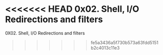 <<<<<<< HEAD
0x02. Shell, I/O Redirections and filters
=======
0X02. Shell, I/O Redirections and filters
>>>>>>> fe5a3436a5f730b573a63fdd5151b2c4013c11e3
